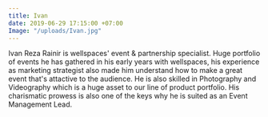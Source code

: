 ```yaml
---
title: Ivan
date: 2019-06-29 17:15:00 +07:00
Image: "/uploads/Ivan.jpg"
---
```


Ivan Reza Rainir is wellspaces' event & partnership specialist. Huge portfolio of events he has gathered in his early years with wellspaces, his experience as marketing strategist also made him understand how to make a great event that's attactive to the audience. He is also skilled in Photography and Videography which is a huge asset to our line of product portfolio. His charismatic prowess is also one of the keys why he is suited as an Event Management Lead.